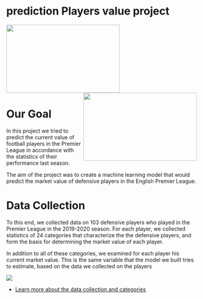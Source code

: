 # prediction Players value project

<p >
  <img src="https://upload.wikimedia.org/wikipedia/en/thumb/f/f2/Premier_League_Logo.svg/1200px-Premier_League_Logo.svg.png" width="300" height="180" align="center">
   <img src="https://e0.365dm.com/20/06/2048x1152/skysports-premier-league-restart_5015502.jpg" width="300" height="180" align="right">
</p>




# Our Goal

In this project we tried to predict the current value of football players in the Premier League in accordance with the statistics of their performance last season.

The aim of the project was to create a machine learning model that would predict the market value of defensive players in the English Premier League.


# Data Collection

To this end, we collected data on 103 defensive players who played in the Premier League in the 2019-2020 season. For each player, we collected statistics of 24 categories that characterize the the defensive players, and form the basis for determining the market value of each player.

In addition to all of these categories, we examined for each player his current market value. This is the same variable that the model we built tries to estimate, based on the data we collected on the players

<img src="https://imgur.com/05qSnBg.png">

+ [Learn more about  the data collection and categories](https://github.com/aricRach/path)
